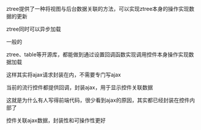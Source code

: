 ztree提供了一种将视图与后台数据关联的方法，可以实现ztree本身的操作实现数据的更新

ztree同时可以异步加载

一般的

ztree、table等开源库，都能做到通过设置回调函数实现调用控件本身操作实现数据加载

这样其实将ajax请求封装在内，不需要专门写ajax

当前的流行控件都提供回调，封装ajax，用于显示控件关联数据

这就是为什么有人写得前端代码，很少看到ajax的原因，其实都已经封装在控件内部了


控件关联ajax数据，封装性和可操作性更好